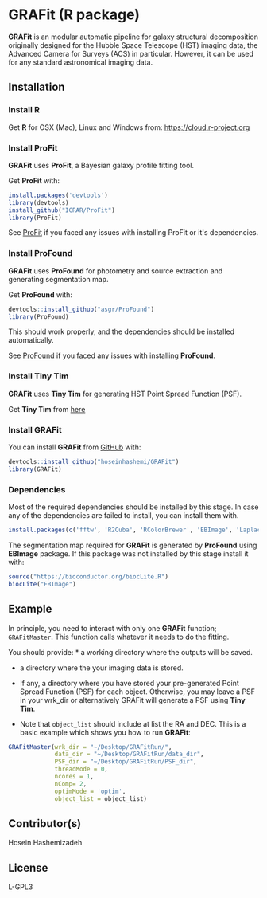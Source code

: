 
<!-- README.md is generated from README.Rmd. Please edit that file -->
GRAFit (R package)
==================

<!-- badges: start -->
<!-- badges: end -->
**GRAFit** is an modular automatic pipeline for galaxy structural decomposition originally designed for the Hubble Space Telescope (HST) imaging data, the Advanced Camera for Surveys (ACS) in particular. However, it can be used for any standard astronomical imaging data. <!-- At it's core GRAFit uses ProFit galaxy fitting package. -->

Installation
------------

### Install R

Get **R** for OSX (Mac), Linux and Windows from: <https://cloud.r-project.org>

### Install ProFit

**GRAFit** uses **ProFit**, a Bayesian galaxy profile fitting tool.

Get **ProFit** with:

``` r
install.packages('devtools')
library(devtools)
install_github("ICRAR/ProFit")
library(ProFit)
```

See [ProFit](https://github.com/ICRAR/ProFit) if you faced any issues with installing ProFit or it's dependencies.

### Install ProFound

**GRAFit** uses **ProFound** for photometry and source extraction and generating segmentation map.

Get **ProFound** with:

``` r
devtools::install_github("asgr/ProFound")
library(ProFound)
```

This should work properly, and the dependencies should be installed automatically.

See [ProFound](https://github.com/asgr/ProFound) if you faced any issues with installing **ProFound**.

### Install Tiny Tim

**GRAFit** uses **Tiny Tim** for generating HST Point Spread Function (PSF).

Get **Tiny Tim** from [here](https://www.stsci.edu/hst/instrumentation/focus-and-pointing/focus/tiny-tim-hst-psf-modeling)

### Install GRAFit

<!-- You can install the released version of GRAFit from [CRAN](https://CRAN.R-project.org) with:-->
<!-- ``` r -->
<!-- install.packages("GRAFit") -->
<!-- ``` -->
You can install **GRAFit** from [GitHub](https://github.com/hoseinhashemi/GRAFit) with:

``` r
devtools::install_github("hoseinhashemi/GRAFit")
library(GRAFit)
```

### Dependencies

Most of the required dependencies should be installed by this stage. In case any of the dependencies are failed to install, you can install them with.

``` r
install.packages(c('fftw', 'R2Cuba', 'RColorBrewer', 'EBImage', 'LaplacesDemon', 'imager', 'magicaxis', 'FITSio', 'data.table'))
```

The segmentation map required for **GRAFit** is generated by **ProFound** using **EBImage** package. If this package was not installed by this stage install it with:

``` r
source("https://bioconductor.org/biocLite.R")
biocLite("EBImage")
```

Example
-------

In principle, you need to interact with only one **GRAFit** function; `GRAFitMaster`. This function calls whatever it needs to do the fitting.

You should provide: \* a working directory where the outputs will be saved.

-   a directory where the your imaging data is stored.

-   If any, a directory where you have stored your pre-generated Point Spread Function (PSF) for each object. Otherwise, you may leave a PSF in your wrk\_dir or alternatively GRAFit will generate a PSF using **Tiny Tim**.

-   Note that `object_list` should include at list the RA and DEC. This is a basic example which shows you how to run **GRAFit**:

``` r
GRAFitMaster(wrk_dir = "~/Desktop/GRAFitRun/",
             data_dir = "~/Desktop/GRAFitRun/data_dir",
             PSF_dir = "~/Desktop/GRAFitRun/PSF_dir",
             threadMode = 0,
             ncores = 1,
             nComp= 2,
             optimMode = 'optim',
             object_list = object_list)
```

Contributor(s)
--------------

Hosein Hashemizadeh

License
-------

L-GPL3
